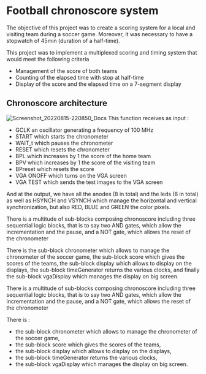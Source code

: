 # Football chronoscore system
The objective of this project was to create a scoring system for a local and visiting team during a soccer game. Moreover, it was necessary to have a stopwatch of 45min (duration of a half-time).

This project was to implement a multiplexed scoring and timing system that would meet the following criteria
- Management of the score of both teams
- Counting of the elapsed time with stop at half-time
- Display of the score and the elapsed time on a 7-segment display

## Chronoscore architecture
![Screenshot_20220815-220850_Docs](https://user-images.githubusercontent.com/91113788/184709869-c5466e85-9cde-4bb1-a7d8-0dd4cf185838.jpg)
This function receives as input :
- GCLK an oscillator generating a frequency of 100 MHz
- START which starts the chronometer
- WAIT_t which pauses the chronometer
- RESET which resets the chronometer
- BPL which increases by 1 the score of the home team
- BPV which increases by 1 the score of the visiting team
- BPreset which resets the score
- VGA ONOFF which turns on the VGA screen
- VGA TEST which sends the test images to the VGA screen 

And at the output, we have all the anodes (8 in total) and the leds (8 in total) as well as HSYNCH and VSYNCH which manage the horizontal and vertical synchronization, but also RED, BLUE and GREEN the color pixels.

There is a multitude of sub-blocks composing chronoscore including three sequential logic blocks, that is to say two AND gates, which allow the incrementation and the pause, and a NOT gate, which allows the reset of the chronometer

There is the sub-block chronometer which allows to manage the chronometer of the soccer game, the sub-block score which gives the scores of the teams, the sub-block display which allows to display on the displays, the sub-block timeGenerator returns the various clocks, and finally the sub-block vgaDisplay which manages the display on big screen.

There is a multitude of sub-blocks composing chronoscore including three sequential logic blocks, that is to say two AND gates, which allow the incrementation and the pause, and a NOT gate, which allows the reset of the chronometer

There is :
- the sub-block chronometer which allows to manage the chronometer of the soccer game,
- the sub-block score which gives the scores of the teams,
- the sub-block display which allows to display on the displays, 
- the sub-block timeGenerator returns the various clocks, 
- the sub-block vgaDisplay which manages the display on big screen.

